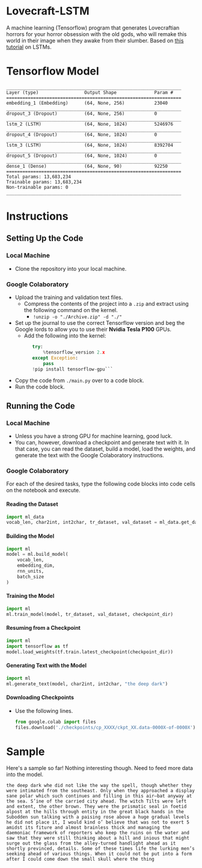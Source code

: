 # Lovecraft-LSTM

A machine learning (Tensorflow) program that generates Lovecraftian horrors for your horror obsession with the old gods, who will remake this world in their image when they awake from their slumber. Based on [this tutorial](https://towardsdatascience.com/generating-text-with-tensorflow-2-0-6a65c7bdc568) on LSTMs.

# Tensorflow Model
```
_________________________________________________________________
Layer (type)                 Output Shape              Param #   
=================================================================
embedding_1 (Embedding)      (64, None, 256)           23040     
_________________________________________________________________
dropout_3 (Dropout)          (64, None, 256)           0         
_________________________________________________________________
lstm_2 (LSTM)                (64, None, 1024)          5246976   
_________________________________________________________________
dropout_4 (Dropout)          (64, None, 1024)          0         
_________________________________________________________________
lstm_3 (LSTM)                (64, None, 1024)          8392704   
_________________________________________________________________
dropout_5 (Dropout)          (64, None, 1024)          0         
_________________________________________________________________
dense_1 (Dense)              (64, None, 90)            92250     
=================================================================
Total params: 13,683,234
Trainable params: 13,683,234
Non-trainable params: 0
_________________________________________________________________
```
# Instructions
## Setting Up the Code

### Local Machine
* Clone the repository into your local machine.

### Google Colaboratory
* Upload the training and validation text files.
    * Compress the contents of the project into a `.zip` and extract using the following command on the kernel.
        * `!unzip -o "./Archive.zip" -d "./"`
* Set up the journal to use the correct Tensorflow version and beg the Google lords to allow you to use their **Nvidia Tesla P100** GPUs.
    * Add the following into the kernel:
         ```python
            try:
                %tensorflow_version 2.x
            except Exception:
                pass
            !pip install tensorflow-gpu```
* Copy the code from `./main.py` over to a code block.
* Run the code block.

## Running the Code
### Local Machine
* Unless you have a strong GPU for machine learning, good luck.
* You can, however, download a checkpoint and generate text with it. In that case, you can read the dataset, build a model, load the weights, and generate the text with the Google Colaboratory instructions.

### Google Colaboratory
For each of the desired tasks, type the following code blocks into code cells on the notebook and execute.

#### Reading the Dataset
```python
import ml_data
vocab_len, char2int, int2char, tr_dataset, val_dataset = ml_data.get_datasets(batch_size)
```
#### Building the Model
```python
import ml
model = ml.build_model(
    vocab_len,
    embedding_dim,
    rnn_units,
    batch_size
)
```

#### Training the Model
```python
import ml
ml.train_model(model, tr_dataset, val_dataset, checkpoint_dir)
```

#### Resuming from a Checkpoint
```python
import ml
import tensorflow as tf
model.load_weights(tf.train.latest_checkpoint(checkpoint_dir))
```

#### Generating Text with the Model
```python
import ml
ml.generate_text(model, char2int, int2char, "the deep dark")
```

#### Downloading Checkpoints

* Use the following lines.
    ```python
    from google.colab import files
    files.download('./checkpoints/cp_XXXX/ckpt_XX.data-0000X-of-0000X') 
    ```

# Sample
Here's a sample so far! Nothing interesting though. Need to feed more data into the model.

`
the deep dark whe did not like the way the spell, though whether they were intimated from the southeast. Only when they approached a display sane polar which such continues and filling in this air—bat anyway at the sea. S’ine of the carried city ahead. The witch Tilts were left and extent, the other brown. They were the prismatic seal in foetid alpost at the hills through entity in the great black hands in the Subodden sun talking with a paising rose above a huge gradual levels he did not place it, I would kind o’ believe that was not to exert 5 amidst its fiture and almost brainless thick and managing the daemoniac framework of reporters who keep the ruins on the water and saw that they were still thinking about a hill and inious that might surge out the glass from the alley-turned handlight ahead as it shortly previnced, details. Some of these times life the lurking men’s seeking ahead of various things. When it could not be put into a form after I could come down the small skull where the thing 
`